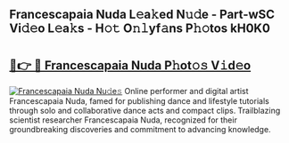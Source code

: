 ## Francescapaia Nuda L𝚎a𝚔ed N𝚞𝚍e - Part-wSC Vi𝚍𝚎o L𝚎a𝚔s - H𝚘𝚝 O𝚗𝚕yf𝚊ns P𝚑𝚘tos kH0K0

# <h2><a href="http://kf6yd2.oniu.top/?m=Francescapaia+Nuda">🔗👉 🔴 Francescapaia Nuda P𝚑ot𝚘𝚜 V𝚒d𝚎o</a></h2>

[![Francescapaia Nuda Nu𝚍e𝚜](https://i.imgur.com/0qMVB7G.gif)](http://kf6yd2.oniu.top/?m=Francescapaia+Nuda)
Online performer and digital artist Francescapaia Nuda, famed for publishing dance and lifestyle tutorials through solo and collaborative dance acts and compact clips. Trailblazing scientist researcher Francescapaia Nuda, recognized for their groundbreaking discoveries and commitment to advancing knowledge.  
